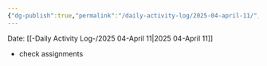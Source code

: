 ```yaml
---
{"dg-publish":true,"permalink":"/daily-activity-log/2025-04-april-11/","noteIcon":"","created":"2025-04-11T09:04:41.517-05:00"}
---
```


Date: [[-Daily Activity Log-/2025 04-April 11\|2025 04-April 11]]

- check assignments